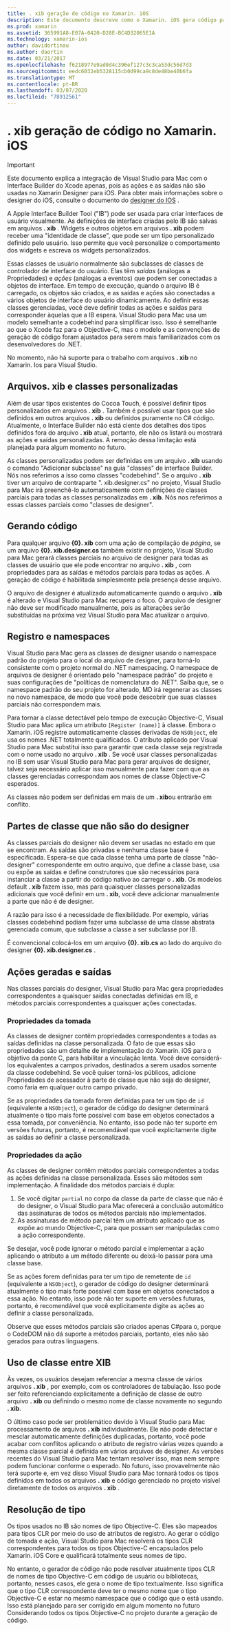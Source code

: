 ```yaml
---
title: . xib geração de código no Xamarin. iOS
description: Este documento descreve como o Xamarin. iOS gera código para mapear arquivos. C#XIB para, tornando os controles visuais acessíveis programaticamente.
ms.prod: xamarin
ms.assetid: 365991A8-E07A-0420-D28E-BC4D32065E1A
ms.technology: xamarin-ios
author: davidortinau
ms.author: daortin
ms.date: 03/21/2017
ms.openlocfilehash: f6218977e9ad0d4c396ef127c3c3ca53dc56d7d3
ms.sourcegitcommit: eedc6032eb5328115cb0d99ca9c8de48be40b6fa
ms.translationtype: MT
ms.contentlocale: pt-BR
ms.lasthandoff: 03/07/2020
ms.locfileid: "78912561"
---
```

# <a name="xib-code-generation-in-xamarinios"></a>. xib geração de código no Xamarin. iOS

> [!IMPORTANT]
> Este documento explica a integração de Visual Studio para Mac com o Interface Builder do Xcode apenas, pois as ações e as saídas não são usadas no Xamarin Designer para iOS. Para obter mais informações sobre o designer do iOS, consulte o documento do [designer do IOS](~/ios/user-interface/designer/index.md) .

A Apple Interface Builder Tool ("IB") pode ser usada para criar interfaces de usuário visualmente. As definições de interface criadas pelo IB são salvas em arquivos **. xib** . Widgets e outros objetos em arquivos **. xib** podem receber uma "identidade de classe", que pode ser um tipo personalizado definido pelo usuário. Isso permite que você personalize o comportamento dos widgets e escreva os widgets personalizados.

Essas classes de usuário normalmente são subclasses de classes de controlador de interface do usuário. Elas têm *saídas* (análogas a Propriedades) e *ações* (análogas a eventos) que podem ser conectadas a objetos de interface. Em tempo de execução, quando o arquivo IB é carregado, os objetos são criados, e as saídas e ações são conectadas a vários objetos de interface do usuário dinamicamente. Ao definir essas classes gerenciadas, você deve definir todas as ações e saídas para corresponder àquelas que a IB espera. Visual Studio para Mac usa um modelo semelhante a codebehind para simplificar isso. Isso é semelhante ao que o Xcode faz para o Objective-C, mas o modelo e as convenções de geração de código foram ajustados para serem mais familiarizados com os desenvolvedores do .NET.

No momento, não há suporte para o trabalho com arquivos **. xib** no Xamarin. Ios para Visual Studio.

## <a name="xib-files-and-custom-classes"></a>Arquivos. xib e classes personalizadas

Além de usar tipos existentes do Cocoa Touch, é possível definir tipos personalizados em arquivos **. xib** . Também é possível usar tipos que são definidos em outros arquivos **. xib** ou definidos puramente no C# código. Atualmente, o Interface Builder não está ciente dos detalhes dos tipos definidos fora do arquivo **. xib** atual, portanto, ele não os listará ou mostrará as ações e saídas personalizadas. A remoção dessa limitação está planejada para algum momento no futuro.

As classes personalizadas podem ser definidas em um arquivo **. xib** usando o comando "Adicionar subclasse" na guia "classes" de interface Builder. Nós nos referimos a isso como classes "codebehind". Se o arquivo **. xib** tiver um arquivo de contraparte ". xib.designer.cs" no projeto, Visual Studio para Mac irá preenchê-lo automaticamente com definições de classes parciais para todas as classes personalizadas em **. xib**. Nós nos referimos a essas classes parciais como "classes de designer".

## <a name="generating-code"></a>Gerando código

Para qualquer arquivo **{0}. xib** com uma ação de compilação de *página*, se um arquivo **{0}. xib.designer.cs** também existir no projeto, Visual Studio para Mac gerará classes parciais no arquivo de designer para todas as classes de usuário que ele pode encontrar no arquivo **. xib** , com propriedades para as saídas e métodos parciais para todas as ações. A geração de código é habilitada simplesmente pela presença desse arquivo.

O arquivo de designer é atualizado automaticamente quando o arquivo **. xib** é alterado e Visual Studio para Mac recupera o foco. O arquivo de designer não deve ser modificado manualmente, pois as alterações serão substituídas na próxima vez Visual Studio para Mac atualizar o arquivo.

## <a name="registration-and-namespaces"></a>Registro e namespaces

Visual Studio para Mac gera as classes de designer usando o namespace padrão do projeto para o local do arquivo de designer, para torná-lo consistente com o projeto normal do .NET namespacing. O namespace de arquivos de designer é orientado pelo "namespace padrão" do projeto e suas configurações de "políticas de nomenclatura do .NET". Saiba que, se o namespace padrão do seu projeto for alterado, MD irá regenerar as classes no novo namespace, de modo que você pode descobrir que suas classes parciais não correspondem mais.

Para tornar a classe detectável pelo tempo de execução Objective-C, Visual Studio para Mac aplica um atributo `[Register (name)]` à classe. Embora o Xamarin. iOS registre automaticamente classes derivadas de `NSObject`, ele usa os nomes .NET totalmente qualificados. O atributo aplicado por Visual Studio para Mac substitui isso para garantir que cada classe seja registrada com o nome usado no arquivo **. xib** . Se você usar classes personalizadas no IB sem usar Visual Studio para Mac para gerar arquivos de designer, talvez seja necessário aplicar isso manualmente para fazer com que as classes gerenciadas correspondam aos nomes de classe Objective-C esperados.

As classes não podem ser definidas em mais de um **. xib**ou entrarão em conflito.

## <a name="non-designer-class-parts"></a>Partes de classe que não são do designer

As classes parciais do designer não devem ser usadas no estado em que se encontram. As saídas são privadas e nenhuma classe base é especificada. Espera-se que cada classe tenha uma parte de classe "não-designer" correspondente em outro arquivo, que define a classe base, usa ou expõe as saídas e define construtores que são necessários para instanciar a classe a partir do código nativo ao carregar o **. xib**. Os modelos default **. xib** fazem isso, mas para quaisquer classes personalizadas adicionais que você definir em um **. xib**, você deve adicionar manualmente a parte que não é de designer.

A razão para isso é a necessidade de flexibilidade. Por exemplo, várias classes codebehind podiam fazer uma subclasse de uma classe abstrata gerenciada comum, que subclasse a classe a ser subclasse por IB.

É convencional colocá-los em um arquivo **{0}. xib.cs** ao lado do arquivo do designer **{0}. xib.designer.cs** .

<a name="generated" />

## <a name="generated-actions-and-outlets"></a>Ações geradas e saídas

Nas classes parciais do designer, Visual Studio para Mac gera propriedades correspondentes a quaisquer saídas conectadas definidas em IB, e métodos parciais correspondentes a quaisquer ações conectadas.

### <a name="outlet-properties"></a>Propriedades da tomada

As classes de designer contêm propriedades correspondentes a todas as saídas definidas na classe personalizada. O fato de que essas são propriedades são um detalhe de implementação do Xamarin. iOS para o objetivo da ponte C, para habilitar a vinculação lenta. Você deve considerá-los equivalentes a campos privados, destinados a serem usados somente da classe codebehind. Se você quiser torná-los públicos, adicione Propriedades de acessador à parte de classe que não seja do designer, como faria em qualquer outro campo privado.

Se as propriedades da tomada forem definidas para ter um tipo de `id` (equivalente a `NSObject`), o gerador de código do designer determinará atualmente o tipo mais forte possível com base em objetos conectados a essa tomada, por conveniência.
No entanto, isso pode não ter suporte em versões futuras, portanto, é recomendável que você explicitamente digite as saídas ao definir a classe personalizada.

### <a name="action-properties"></a>Propriedades da ação

As classes de designer contêm métodos parciais correspondentes a todas as ações definidas na classe personalizada. Esses são métodos sem implementação. A finalidade dos métodos parciais é dupla:

1. Se você digitar `partial` no corpo da classe da parte de classe que não é do designer, o Visual Studio para Mac oferecerá a conclusão automático das assinaturas de todos os métodos parciais não implementados.
2. As assinaturas de método parcial têm um atributo aplicado que as expõe ao mundo Objective-C, para que possam ser manipuladas como a ação correspondente.

Se desejar, você pode ignorar o método parcial e implementar a ação aplicando o atributo a um método diferente ou deixá-lo passar para uma classe base.

Se as ações forem definidas para ter um tipo de remetente de `id` (equivalente a `NSObject`), o gerador de código do designer determinará atualmente o tipo mais forte possível com base em objetos conectados a essa ação. No entanto, isso pode não ter suporte em versões futuras, portanto, é recomendável que você explicitamente digite as ações ao definir a classe personalizada.

Observe que esses métodos parciais são criados apenas C#para o, porque o CodeDOM não dá suporte a métodos parciais, portanto, eles não são gerados para outras linguagens.

## <a name="cross-xib-class-usage"></a>Uso de classe entre XIB

Às vezes, os usuários desejam referenciar a mesma classe de vários arquivos **. xib** , por exemplo, com os controladores de tabulação. Isso pode ser feito referenciando explicitamente a definição de classe de outro arquivo **. xib** ou definindo o mesmo nome de classe novamente no segundo **. xib**.

O último caso pode ser problemático devido à Visual Studio para Mac processamento de arquivos **. xib** individualmente. Ele não pode detectar e mesclar automaticamente definições duplicadas, portanto, você pode acabar com conflitos aplicando o atributo de registro várias vezes quando a mesma classe parcial é definida em vários arquivos de designer. As versões recentes do Visual Studio para Mac tentam resolver isso, mas nem sempre podem funcionar conforme o esperado. No futuro, isso provavelmente não terá suporte e, em vez disso Visual Studio para Mac tornará todos os tipos definidos em todos os arquivos **. xib** e código gerenciado no projeto visível diretamente de todos os arquivos **. xib** .

## <a name="type-resolution"></a>Resolução de tipo

Os tipos usados no IB são nomes de tipo Objective-C. Eles são mapeados para tipos CLR por meio do uso de atributos de registro. Ao gerar o código de tomada e ação, Visual Studio para Mac resolverá os tipos CLR correspondentes para todos os tipos Objective-C encapsulados pelo Xamarin. iOS Core e qualificará totalmente seus nomes de tipo.

No entanto, o gerador de código não pode resolver atualmente tipos CLR de nomes de tipo Objective-C em código de usuário ou bibliotecas, portanto, nesses casos, ele gera o nome de tipo textualmente. Isso significa que o tipo CLR correspondente deve ter o mesmo nome que o tipo Objective-C e estar no mesmo namespace que o código que o está usando. Isso está planejado para ser corrigido em algum momento no futuro Considerando todos os tipos Objective-C no projeto durante a geração de código.
